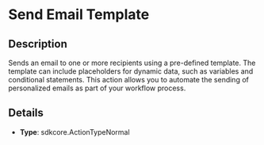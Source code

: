 
# Send Email Template

## Description

Sends an email to one or more recipients using a pre-defined template. The template can include placeholders for dynamic data, such as variables and conditional statements. This action allows you to automate the sending of personalized emails as part of your workflow process.

## Details

- **Type**: sdkcore.ActionTypeNormal
